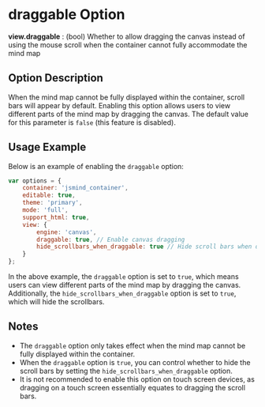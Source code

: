 # draggable Option

**view.draggable** : (bool) Whether to allow dragging the canvas instead of using the mouse scroll when the container cannot fully accommodate the mind map

## Option Description

When the mind map cannot be fully displayed within the container, scroll bars will appear by default. Enabling this option allows users to view different parts of the mind map by dragging the canvas. The default value for this parameter is `false` (this feature is disabled).

## Usage Example

Below is an example of enabling the `draggable` option:

```javascript
var options = {
    container: 'jsmind_container',
    editable: true,
    theme: 'primary',
    mode: 'full',
    support_html: true,
    view: {
        engine: 'canvas',
        draggable: true, // Enable canvas dragging
        hide_scrollbars_when_draggable: true // Hide scroll bars when dragging is enabled
    }
};
```

In the above example, the `draggable` option is set to `true`, which means users can view different parts of the mind map by dragging the canvas. Additionally, the `hide_scrollbars_when_draggable` option is set to `true`, which will hide the scrollbars.

## Notes

- The `draggable` option only takes effect when the mind map cannot be fully displayed within the container.
- When the `draggable` option is `true`, you can control whether to hide the scroll bars by setting the `hide_scrollbars_when_draggable` option.
- It is not recommended to enable this option on touch screen devices, as dragging on a touch screen essentially equates to dragging the scroll bars.